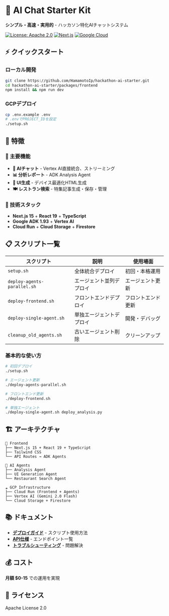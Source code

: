 # 🚀 AI Chat Starter Kit

**シンプル・高速・実用的** - ハッカソン特化AIチャットシステム

[![License: Apache 2.0](https://img.shields.io/badge/License-Apache%202.0-blue.svg)](https://opensource.org/licenses/Apache-2.0)
[![Next.js](https://img.shields.io/badge/Next.js-15.3.1-black)](https://nextjs.org/)
[![Google Cloud](https://img.shields.io/badge/Google%20Cloud-ADK%201.93.0-4285F4)](https://cloud.google.com/vertex-ai)

## ⚡ クイックスタート

### ローカル開発
```bash
git clone https://github.com/HamamotoIp/hackathon-ai-starter.git
cd hackathon-ai-starter/packages/frontend
npm install && npm run dev
```

### GCPデプロイ
```bash
cp .env.example .env
# .envでPROJECT_IDを設定
./setup.sh
```

## 🎯 特徴

### 🌟 主要機能
- **💬 AIチャット** - Vertex AI直接統合、ストリーミング
- **📊 分析レポート** - ADK Analysis Agent
- **🎨 UI生成** - デバイス最適化HTML生成
- **🍽️ レストラン検索** - 特集記事生成・保存・管理

### 🚀 技術スタック
- **Next.js 15** + **React 19** + **TypeScript**
- **Google ADK 1.93** + **Vertex AI**
- **Cloud Run** + **Cloud Storage** + **Firestore**

## 📋 スクリプト一覧

| スクリプト | 説明 | 使用場面 |
|-----------|------|----------|
| `setup.sh` | 全体統合デプロイ | 初回・本格運用 |
| `deploy-agents-parallel.sh` | エージェント並列デプロイ | エージェント更新 |
| `deploy-frontend.sh` | フロントエンドデプロイ | フロントエンド更新 |
| `deploy-single-agent.sh` | 単独エージェントデプロイ | 開発・デバッグ |
| `cleanup_old_agents.sh` | 古いエージェント削除 | クリーンアップ |

### 基本的な使い方
```bash
# 初回デプロイ
./setup.sh

# エージェント更新
./deploy-agents-parallel.sh

# フロントエンド更新
./deploy-frontend.sh

# 単独エージェント
./deploy-single-agent.sh deploy_analysis.py
```

## 🏗️ アーキテクチャ

```
📱 Frontend
├── Next.js 15 + React 19 + TypeScript
├── Tailwind CSS
└── API Routes → ADK Agents

🤖 AI Agents
├── Analysis Agent
├── UI Generation Agent
└── Restaurant Search Agent

☁️ GCP Infrastructure
├── Cloud Run (Frontend + Agents)
├── Vertex AI (Gemini 2.0 Flash)
└── Cloud Storage + Firestore
```

## 📚 ドキュメント

- **[デプロイガイド](./docs/DEPLOYMENT.md)** - スクリプト使用方法
- **[API仕様](./docs/API.md)** - エンドポイント一覧
- **[トラブルシューティング](./docs/TROUBLESHOOTING.md)** - 問題解決

## 💰 コスト

**月額 $0-15** での運用を実現

## 📄 ライセンス

Apache License 2.0

